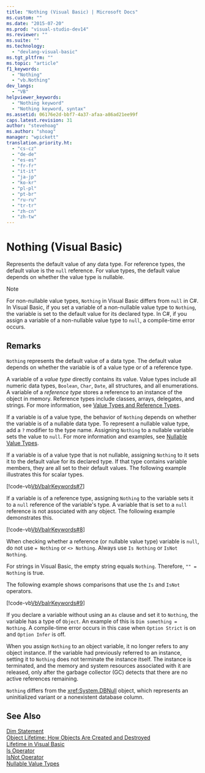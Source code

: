 ```yaml
---
title: "Nothing (Visual Basic) | Microsoft Docs"
ms.custom: ""
ms.date: "2015-07-20"
ms.prod: "visual-studio-dev14"
ms.reviewer: ""
ms.suite: ""
ms.technology: 
  - "devlang-visual-basic"
ms.tgt_pltfrm: ""
ms.topic: "article"
f1_keywords: 
  - "Nothing"
  - "vb.Nothing"
dev_langs: 
  - "VB"
helpviewer_keywords: 
  - "Nothing keyword"
  - "Nothing keyword, syntax"
ms.assetid: 06176e2d-bbf7-4a37-afaa-a86ad21ee99f
caps.latest.revision: 31
author: "stevehoag"
ms.author: "shoag"
manager: "wpickett"
translation.priority.ht: 
  - "cs-cz"
  - "de-de"
  - "es-es"
  - "fr-fr"
  - "it-it"
  - "ja-jp"
  - "ko-kr"
  - "pl-pl"
  - "pt-br"
  - "ru-ru"
  - "tr-tr"
  - "zh-cn"
  - "zh-tw"
---
```

# Nothing (Visual Basic)
Represents the default value of any data type. For reference types, the default value is the `null` reference. For value types, the default value depends on whether the value type is nullable.  
  
> [!NOTE]
>  For non-nullable value types, `Nothing` in Visual Basic differs from `null` in C#. In Visual Basic, if you set a variable of a non-nullable value type to `Nothing`, the variable is set to the default value for its declared type. In C#, if you assign a variable of a non-nullable value type to `null`, a compile-time error occurs.  
  
## Remarks  
 `Nothing` represents the default value of a data type. The default value depends on whether the variable is of a value type or of a reference type.  
  
 A variable of a *value type* directly contains its value. Value types include all numeric data types, `Boolean`, `Char`, `Date`, all structures, and all enumerations. A variable of a *reference type* stores a reference to an instance of the object in memory. Reference types include classes, arrays, delegates, and strings. For more information, see [Value Types and Reference Types](../../visual-basic/programming-guide/language-features/data-types/value-types-and-reference-types.md).  
  
 If a variable is of a value type, the behavior of `Nothing` depends on whether the variable is of a nullable data type. To represent a nullable value type, add a `?` modifier to the type name. Assigning `Nothing` to a nullable variable sets the value to `null`. For more information and examples, see [Nullable Value Types](../../visual-basic/programming-guide/language-features/data-types/nullable-value-types.md).  
  
 If a variable is of a value type that is not nullable, assigning `Nothing` to it sets it to the default value for its declared type. If that type contains variable members, they are all set to their default values. The following example illustrates this for scalar types.  
  
 [!code-vb[VbVbalrKeywords#7](../../visual-basic/language-reference/codesnippet/VisualBasic/nothing_1.vb)]  
  
 If a variable is of a reference type, assigning `Nothing` to the variable sets it to a `null` reference of the variable's type. A variable that is set to a `null` reference is not associated with any object. The following example demonstrates this.  
  
 [!code-vb[VbVbalrKeywords#8](../../visual-basic/language-reference/codesnippet/VisualBasic/nothing_2.vb)]  
  
 When checking whether a reference (or nullable value type) variable is `null`, do not use `= Nothing` or `<> Nothing`. Always use `Is Nothing` or `IsNot Nothing`.  
  
 For strings in Visual Basic, the empty string equals `Nothing`. Therefore, `"" = Nothing` is true.  
  
 The following example shows comparisons that use the `Is` and `IsNot` operators.  
  
 [!code-vb[VbVbalrKeywords#9](../../visual-basic/language-reference/codesnippet/VisualBasic/nothing_3.vb)]  
  
 If you declare a variable without using an `As` clause and set it to `Nothing`, the variable has a type of `Object`. An example of this is `Dim something = Nothing`. A compile-time error occurs in this case when `Option Strict` is on and `Option Infer` is off.  
  
 When you assign `Nothing` to an object variable, it no longer refers to any object instance. If the variable had previously referred to an instance, setting it to `Nothing` does not terminate the instance itself. The instance is terminated, and the memory and system resources associated with it are released, only after the garbage collector (GC) detects that there are no active references remaining.  
  
 `Nothing` differs from the <xref:System.DBNull> object, which represents an uninitialized variant or a nonexistent database column.  
  
## See Also  
 [Dim Statement](../../visual-basic/language-reference/statements/dim-statement.md)   
 [Object Lifetime: How Objects Are Created and Destroyed](../../visual-basic/programming-guide/language-features/objects-and-classes/object-lifetime-how-objects-are-created-and-destroyed.md)   
 [Lifetime in Visual Basic](../../visual-basic/programming-guide/language-features/declared-elements/lifetime.md)   
 [Is Operator](../../visual-basic/language-reference/operators/is-operator.md)   
 [IsNot Operator](../../visual-basic/language-reference/operators/isnot-operator.md)   
 [Nullable Value Types](../../visual-basic/programming-guide/language-features/data-types/nullable-value-types.md)